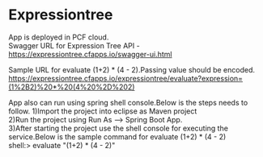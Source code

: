 # Expressiontree

App is deployed in PCF cloud.</br>
Swagger URL for Expression Tree API  - https://expressiontree.cfapps.io/swagger-ui.html</br>

Sample URL for evaluate (1+2) * (4 - 2).Passing value should be encoded.</br>
https://expressiontree.cfapps.io/expressiontree/evaluate?expression=(1%2B2)%20*%20(4%20%2D%202) </br>

App also can run using spring shell console.Below is the steps needs to follow.
  1)Import the project into eclipse as Maven project </br>
  2)Run the project using Run As --> Spring Boot App.</br>
  3)After starting the project use the shell console for executing the service.Below is the sample command for evaluate (1+2) * (4 - 2)</br>
            shell:> evaluate "(1+2) * (4 - 2)"
  
  

 
